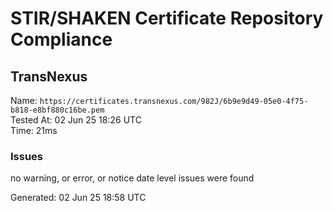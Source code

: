 # STIR/SHAKEN Certificate Repository Compliance

## TransNexus

Name: `https://certificates.transnexus.com/982J/6b9e9d49-05e0-4f75-b818-e8bf880c16be.pem`\
Tested At: 02 Jun 25 18:26 UTC\
Time: 21ms

### Issues

no warning, or error, or notice date level issues were found

Generated: 02 Jun 25 18:58 UTC